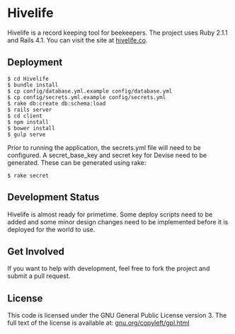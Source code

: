 Hivelife
======
Hivelife is a record keeping tool for beekeepers.
The project uses Ruby 2.1.1 and Rails 4.1.
You can visit the site at [hivelife.co](https://hivelife.co).

Deployment
--
```
$ cd Hivelife
$ bundle install
$ cp config/database.yml.example config/database.yml
$ cp config/secrets.yml.example config/secrets.yml
$ rake db:create db:schema:load
$ rails server
$ cd client
$ npm install
$ bower install
$ gulp serve
```
Prior to running the application, the secrets.yml file will need to be configured.
A secret_base_key and secret key for Devise need to be generated.
These can be generated using rake:
```
$ rake secret
```

Development Status
--
Hivelife is almost ready for primetime. Some deploy scripts need to be added and some minor design changes need to be implemented
before it is deployed for the world to use.

Get Involved
--
If you want to help with development, feel free to fork the project and submit a pull request.

License
--
This code is licensed under the GNU General Public License version 3. The full text of the license is available at: [gnu.org/copyleft/gpl.html](http://www.gnu.org/copyleft/gpl.html)
